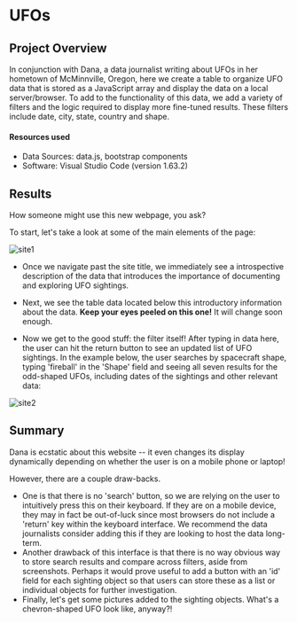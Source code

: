 # UFOs

## Project Overview
In conjunction with Dana, a data journalist writing about UFOs in her hometown of McMinnville, Oregon, here we create a table to organize UFO data that is stored as a JavaScript array and display the data on a local server/browser. To add to the functionality of this data, we add a variety of filters and the logic required to display more fine-tuned results. These filters include date, city, state, country and shape.

#### Resources used
* Data Sources: data.js, bootstrap components
* Software: Visual Studio Code (version 1.63.2)

## Results
How someone might use this new webpage, you ask?

To start, let's take a look at some of the main elements of the page: 


![site1](https://user-images.githubusercontent.com/87148145/159185390-b4e13215-f63c-442f-a387-32684c1e9617.PNG)



- Once we navigate past the site title, we immediately see a introspective description of the data that introduces the importance of documenting and exploring UFO sightings. 

- Next, we see the table data located below this introductory information about the data. **Keep your eyes peeled on this one!** It will change soon enough.

- Now we get to the good stuff: the filter itself! After typing in data here, the user can hit the return button to see an updated list of UFO sightings. In the example below, the user searches by spacecraft shape, typing 'fireball' in the 'Shape' field and seeing all seven results for the odd-shaped UFOs, including dates of the sightings and other relevant data:


![site2](https://user-images.githubusercontent.com/87148145/159185525-a80023a9-5999-4231-b470-b2c2dd79c2d8.PNG)


## Summary
Dana is ecstatic about this website -- it even changes its display dynamically depending on whether the user is on a mobile phone or laptop! 

However, there are a couple draw-backs. 
- One is that there is no 'search' button, so we are relying on the user to intuitively press this on their keyboard. If they are on a mobile device, they may in fact be out-of-luck since most browsers do not include a 'return' key within the keyboard interface. We recommend the data journalists consider adding this if they are looking to host the data long-term. 
- Another drawback of this interface is that there is no way obvious way to store search results and compare across filters, aside from screenshots. Perhaps it would prove useful to add a button with an 'id' field for each sighting object so that users can store these as a list or individual objects for further investigation. 
- Finally, let's get some pictures added to the sighting objects. What's a chevron-shaped UFO look like, anyway?!